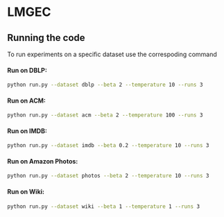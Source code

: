 # LMGEC

## Running the code 
To run experiments on a specific dataset use the correspoding command


#### Run on DBLP:
```bash
python run.py --dataset dblp --beta 2 --temperature 10 --runs 3
```

#### Run on ACM:
```bash
python run.py --dataset acm --beta 2 --temperature 100 --runs 3
```

#### Run on IMDB:
```bash
python run.py --dataset imdb --beta 0.2 --temperature 10 --runs 3
```

#### Run on Amazon Photos:
```bash
python run.py --dataset photos --beta 2 --temperature 10 --runs 3

```

#### Run on Wiki:
```bash
python run.py --dataset wiki --beta 1 --temperature 1 --runs 3
```
